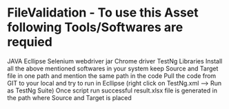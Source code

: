 # FileValidation - To use this Asset following Tools/Softwares are requied
JAVA 
Ecllipse 
Selenium webdriver jar
Chrome driver
TestNg Libraries
Install all the above mentioned softwares in your system
keep Source and Target file in one path and mention the same path in the code 
Pull the code from GIT to your local and try to run in Ecllipse (right click on TestNg.xml --> Run as TestNg Suite)
Once script run successful result.xlsx file is generated in the path where Source and Target is placed
